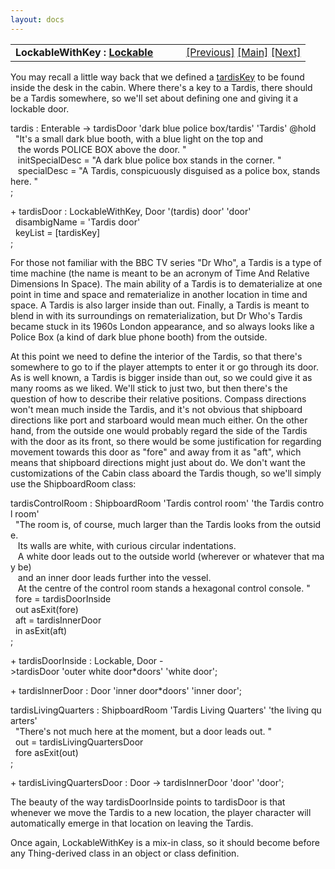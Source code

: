 ```yaml
---
layout: docs
---
```

<table width="100%" data-border="0" data-cellspacing="0"
data-cellpadding="3" data-bgcolor="#C0C0C0">
<colgroup>
<col style="width: 50%" />
<col style="width: 50%" />
</colgroup>
<tbody>
<tr>
<td style="text-align: left;"><strong>LockableWithKey : <a
href="lockable.html">Lockable</a><br />
</strong></td>
<td style="text-align: right;"><a
href="keyedcontainer.html">[Previous]</a> <a
href="generalintroduction.html">[Main]</a> <a
href="keyring.html">[Next]</a></td>
</tr>
</tbody>
</table>

  
You may recall a little way back that we defined a
[tardisKey](complexcontainer.html) to be found inside the desk in the
cabin. Where there's a key to a Tardis, there should be a Tardis
somewhere, so we'll set about defining one and giving it a lockable
door.  
  
tardis : Enterable -\> tardisDoor 'dark blue police box/tardis' 'Tardis' @hold  
  "It's a small dark blue booth, with a blue light on the top and  
   the words POLICE BOX above the door. "  
   initSpecialDesc = "A dark blue police box stands in the corner. "  
   specialDesc = "A Tardis, conspicuously disguised as a police box, stands here. "      
;  
  
+ tardisDoor : LockableWithKey, Door '(tardis) door' 'door'  
  disambigName = 'Tardis door'  
  keyList = \[tardisKey\]  
;  
  
For those not familiar with the BBC TV series "Dr Who", a Tardis is a
type of time machine (the name is meant to be an acronym of Time And
Relative Dimensions In Space). The main ability of a Tardis is to
dematerialize at one point in time and space and rematerialize in
another location in time and space. A Tardis is also larger inside than
out. Finally, a Tardis is meant to blend in with its surroundings on
rematerialization, but Dr Who's Tardis became stuck in its 1960s London
appearance, and so always looks like a Police Box (a kind of dark blue
phone booth) from the outside.  
  
At this point we need to define the interior of the Tardis, so that
there's somewhere to go to if the player attempts to enter it or go
through its door. As is well known, a Tardis is bigger inside than out,
so we could give it as many rooms as we liked. We'll stick to just two,
but then there's the question of how to describe their relative
positions. Compass directions won't mean much inside the Tardis, and
it's not obvious that shipboard directions like port and starboard would
mean much either. On the other hand, from the outside one would probably
regard the side of the Tardis with the door as its front, so there would
be some justification for regarding movement towards this door as "fore"
and away from it as "aft", which means that shipboard directions might
just about do. We don't want the customizations of the Cabin class
aboard the Tardis though, so we'll simply use the ShipboardRoom class:  
  
  
tardisControlRoom : ShipboardRoom 'Tardis control room' 'the Tardis control room'  
  "The room is, of course, much larger than the Tardis looks from the outside.  
   Its walls are white, with curious circular indentations.  
   A white door leads out to the outside world (wherever or whatever that may be)  
   and an inner door leads further into the vessel.   
   At the centre of the control room stands a hexagonal control console. "  
  fore = tardisDoorInside  
  out asExit(fore)    
  aft = tardisInnerDoor  
  in asExit(aft)  
;  
  
+ tardisDoorInside : Lockable, Door -\>tardisDoor 'outer white door\*doors' 'white door';  
  
+ tardisInnerDoor : Door 'inner door\*doors' 'inner door';  
  
tardisLivingQuarters : ShipboardRoom 'Tardis Living Quarters' 'the living quarters'  
  "There's not much here at the moment, but a door leads out. "  
  out = tardisLivingQuartersDoor  
  fore asExit(out)  
;  
  
+ tardisLivingQuartersDoor : Door -\> tardisInnerDoor 'door' 'door';  
  
The beauty of the way tardisDoorInside points to tardisDoor is that
whenever we move the Tardis to a new location, the player character will
automatically emerge in that location on leaving the Tardis.  
  
Once again, LockableWithKey is a mix-in class, so it should become
before any Thing-derived class in an object or class definition.  
